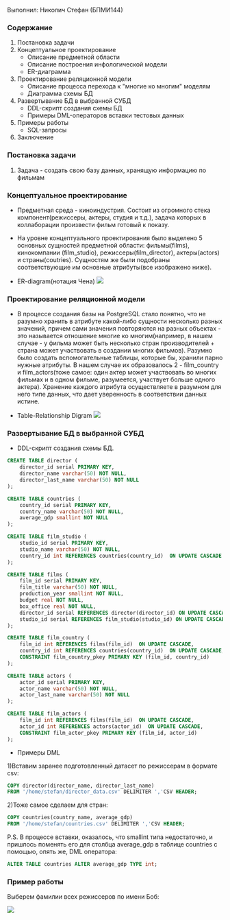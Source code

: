  Выполнил: Николич Стефан (БПМИ144)
 
 
### Содержание
 
1. Постановка задачи
2. Концептуальное проектирование
    * Описание предметной области
    * Описание построения инфологической модели
    * ER-диаграмма
3. Проектирование реляционной модели
    * Описание процесса перехода к "многие ко многим" моделям
    * Диаграмма схемы БД
4. Развертывание БД в выбранной СУБД
    * DDL-скрипт создания схемы БД
    * Примеры DML-операторов вставки тестовых данных
5. Примеры работы
    * SQL-запросы
6. Заключение

### Постановка задачи

1) Задача - создать свою базу данных, хранящую информацию по фильмам 


### Концептуальное проектирование
* Предметная среда - киноиндустрия. Состоит из огромного стека компонент(режиссеры, актеры, студия и т.д.), задача которых в коллаборации произвести фильм готовый к показу. 

* На уровне концептуального проектирования было выделено 5 основных сущностей предметной области: фильмы(films), кинокомпании (film\_studio), режиссеры(film\_director), актеры(actors) и страны(coutries). Сущностям же были подобраны соответствующие им основные атрибуты(все изображено ниже).

* ER-diagram(нотация Чена)
![](http://i.imgur.com/tUR8cDS.png)

### Проектирование реляционной модели
* В процессе создания базы на PostgreSQL стало понятно, что не разумно хранить в атрибуте какой-либо сущности несколько разных значений, причем сами значения повторяются на разных объектах - это называется отношение многие ко многим(например, в нашем случае - у фильма может быть несколько стран производителей + страна может участвовать в создании многих фильмов). Разумно было создать вспомогательные таблицы, которые бы, хранили парно нужные атрибуты. В нашем случае их образовалось 2 - film\_country и film\_actors(тоже самое: один актер может участвовать во многих фильмах и в одном фильме, разумеется, участвует больше одного актера). Хранение каждого атрибута осуществляете в разумном для него типе данных, что дает уверенность в соответствии данных истине.

* Table-Relationship Digram
![](http://i.imgur.com/cifmDXL.png)



### Развертывание БД в выбранной СУБД
* DDL-скрипт создания схемы БД.
```sql
CREATE TABLE director (
	director_id serial PRIMARY KEY,
	director_name varchar(50) NOT NULL,
	director_last_name varchar(50) NOT NULL
);

CREATE TABLE countries (
	country_id serial PRIMARY KEY,
    country_name varchar(50) NOT NULL,
	average_gdp smallint NOT NULL
);

CREATE TABLE film_studio (
	studio_id serial PRIMARY KEY,
	studio_name varchar(50) NOT NULL,
	country_id int REFERENCES countries(country_id)  ON UPDATE CASCADE
);

CREATE TABLE films (
	film_id serial PRIMARY KEY,
    film_title varchar(50) NOT NULL,
	production_year smallint NOT NULL,
	budget real NOT NULL,
	box_office real NOT NULL,
	director_id serial REFERENCES director(director_id) ON UPDATE CASCADE,
	studio_id serial REFERENCES film_studio(studio_id) ON UPDATE CASCADE
);

CREATE TABLE film_country (
	film_id int REFERENCES films(film_id)  ON UPDATE CASCADE,
    country_id int REFERENCES countries(country_id)  ON UPDATE CASCADE,
	CONSTRAINT film_country_pkey PRIMARY KEY (film_id, country_id)
);

CREATE TABLE actors (
	actor_id serial PRIMARY KEY,
	actor_name varchar(50) NOT NULL,
	actor_last_name varchar(50) NOT NULL
);

CREATE TABLE film_actors (
	film_id int REFERENCES films(film_id)  ON UPDATE CASCADE,
    actor_id int REFERENCES actors(actor_id)  ON UPDATE CASCADE,
	CONSTRAINT film_actor_pkey PRIMARY KEY (film_id, actor_id)
);
```
* Примеры DML

1)Вставим заранее подготовленный датасет по режиссерам в формате csv:
```sql
COPY director(director_name, director_last_name) 
FROM '/home/stefan/director_data.csv' DELIMITER ','CSV HEADER;
```
2)Тоже самое сделаем для стран:
```sql
COPY countries(country_name, average_gdp) 
FROM '/home/stefan/countries.csv' DELIMITER ','CSV HEADER;
```
P.S. 
В процессе вставки, оказалось, что smallint типа недостаточно, и пришлось поменять его для столбца average_gdp в таблице
countries с помощью, опять же, DML оператора:
```sql
ALTER TABLE countries ALTER average_gdp TYPE int;
```

### Пример работы

Выберем фамилии всех режиссеров по имени Боб:

![](http://imgur.com/m634OYH)

